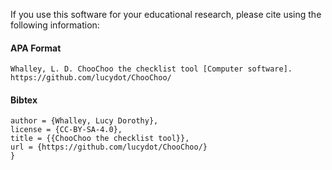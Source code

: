 If you use this software for your educational research, please cite using the following information:

#### APA Format
```Whalley, L. D. ChooChoo the checklist tool [Computer software]. https://github.com/lucydot/ChooChoo/```

#### Bibtex

```@software{Whalley_ChooChoo_the_checklist,
author = {Whalley, Lucy Dorothy},
license = {CC-BY-SA-4.0},
title = {{ChooChoo the checklist tool}},
url = {https://github.com/lucydot/ChooChoo/}
}
```
